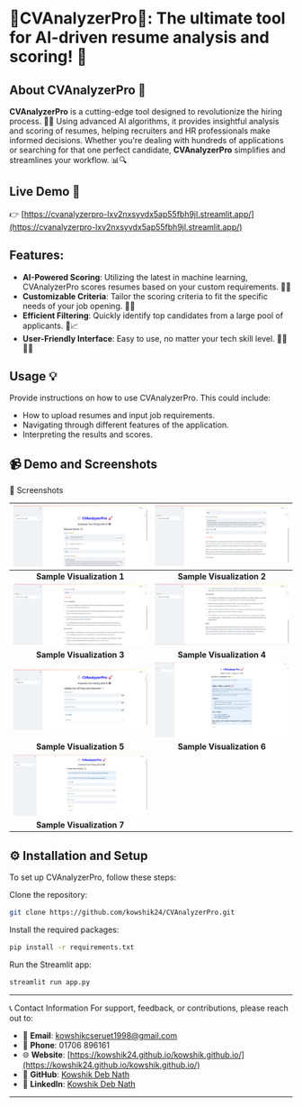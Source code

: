 # 📄CVAnalyzerPro🔎: The ultimate tool for AI-driven resume analysis and scoring! 💼

## About CVAnalyzerPro 🚀
        
**CVAnalyzerPro** is a cutting-edge tool designed to revolutionize the hiring process. 🤖💼 Using advanced AI algorithms, it provides insightful analysis and scoring of resumes, helping recruiters and HR professionals make informed decisions. 
Whether you're dealing with hundreds of applications or searching for that one perfect candidate, **CVAnalyzerPro** simplifies and streamlines your workflow. 📊🔍

## Live Demo 🎥
👉 [https://cvanalyzerpro-lxv2nxsyvdx5ap55fbh9jl.streamlit.app/](https://cvanalyzerpro-lxv2nxsyvdx5ap55fbh9jl.streamlit.app/)

## Features:
- **AI-Powered Scoring**: Utilizing the latest in machine learning, CVAnalyzerPro scores resumes based on your custom requirements. 🧠✅
- **Customizable Criteria**: Tailor the scoring criteria to fit the specific needs of your job opening. 🎯📝
- **Efficient Filtering**: Quickly identify top candidates from a large pool of applicants. 🏅📈
- **User-Friendly Interface**: Easy to use, no matter your tech skill level. 👩‍💻👨‍💻



## Usage 💡
Provide instructions on how to use CVAnalyzerPro. This could include:
- How to upload resumes and input job requirements.
- Navigating through different features of the application.
- Interpreting the results and scores.



📹 Demo and Screenshots
---
📸 Screenshots

| ![Sample 1](images/1.png) | ![Sample 2](images/2.png) |
|:--------------------------------:|:--------------------------------:|
|     **Sample Visualization 1**   |     **Sample Visualization 2**   |
| ![Sample 3](images/3.png) | ![Sample 4](images/4.png) |
|     **Sample Visualization 3**   |     **Sample Visualization 4**   |
| ![Sample 5](images/5.png) | ![Sample 6](images/6.png) |
|     **Sample Visualization 5**   |     **Sample Visualization 6**   |
| ![Sample 7](images/7.png) |  |
|     **Sample Visualization 7**   |  |


## ⚙️ Installation and Setup
To set up CVAnalyzerPro, follow these steps:

Clone the repository: 
```bash
git clone https://github.com/kowshik24/CVAnalyzerPro.git
```
Install the required packages:
```bash 
pip install -r requirements.txt
```
Run the Streamlit app: 
```bash
streamlit run app.py
```
---
📞 Contact Information
For support, feedback, or contributions, please reach out to:

- 📧 **Email**: [kowshikcseruet1998@gmail.com](mailto:kowshikcseruet1998@gmail.com)
- 📱 **Phone**: 01706 896161
- 🌐 **Website**: [https://kowshik24.github.io/kowshik.github.io/](https://kowshik24.github.io/kowshik.github.io/)
- 🚀 **GitHub**: [Kowshik Deb Nath](https://github.com/kowshik24)
- 🤝 **LinkedIn**: [Kowshik Deb Nath](https://www.linkedin.com/in/kowshik-deb-nath-7a0a3a1a0/)
---